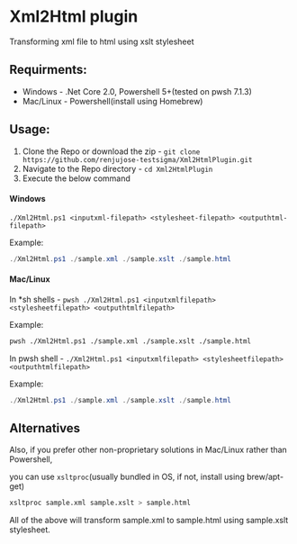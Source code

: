 # Xml2Html plugin
Transforming xml file to html using xslt stylesheet

## Requirments:
- Windows - .Net Core 2.0, Powershell 5+(tested on pwsh 7.1.3)
- Mac/Linux - Powershell(install using Homebrew)


## Usage:
1. Clone the Repo or download the zip - 
`git clone https://github.com/renjujose-testsigma/Xml2HtmlPlugin.git`
2. Navigate to the Repo directory - 
`cd Xml2HtmlPlugin`
3. Execute the below command

#### Windows
`./Xml2Html.ps1 <inputxml-filepath> <stylesheet-filepath> <outputhtml-filepath>`

Example:
```powershell
./Xml2Html.ps1 ./sample.xml ./sample.xslt ./sample.html
```

#### Mac/Linux
In *sh shells - `pwsh ./Xml2Html.ps1 <inputxmlfilepath> <stylesheetfilepath> <outputhtmlfilepath>`

Example:
```sh
pwsh ./Xml2Html.ps1 ./sample.xml ./sample.xslt ./sample.html
```

In pwsh shell - `./Xml2Html.ps1 <inputxmlfilepath> <stylesheetfilepath> <outputhtmlfilepath>`

Example:
```powershell
./Xml2Html.ps1 ./sample.xml ./sample.xslt ./sample.html
```

## Alternatives
Also, if you prefer other non-proprietary solutions in Mac/Linux rather than Powershell, 

you can use `xsltproc`(usually bundled in OS, if not, install using brew/apt-get)
```bash
xsltproc sample.xml sample.xslt > sample.html
```

All of the above will transform sample.xml to sample.html using sample.xslt stylesheet.
